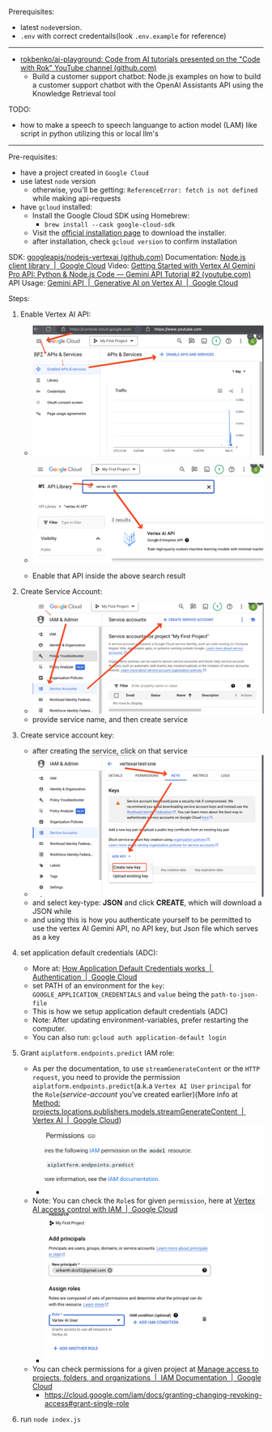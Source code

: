
Prerequisites:
- latest `node`version.
- `.env` with correct credentails(look `.env.example` for reference) 

---

- [rokbenko/ai-playground: Code from AI tutorials presented on the "Code with Rok" YouTube channel (github.com)](https://github.com/rokbenko/ai-playground)
	- Build a customer support chatbot: Node.js examples on how to build a customer support chatbot with the OpenAI Assistants API using the Knowledge Retrieval tool


TODO:
- how to make a speech to speech languange to action model (LAM) like script in python utilizing this or local llm's

---

Pre-requisites:
- have a project created in `Google Cloud`
- use latest `node` version
	- otherwise, you'll be getting: `ReferenceError: fetch is not defined` while making api-requests
- have `gcloud` installed:
	- Install the Google Cloud SDK using Homebrew:
		- `brew install --cask google-cloud-sdk`
	- Visit the [official installation page](https://cloud.google.com/sdk/docs/install) to download the installer.
	- after installation, check `gcloud version` to confirm installation


SDK: [googleapis/nodejs-vertexai (github.com)](https://github.com/googleapis/nodejs-vertexai)
Documentation: [Node.js client library  |  Google Cloud](https://cloud.google.com/nodejs/docs/reference/vertexai/latest)
Video: [Getting Started with Vertex AI Gemini Pro API: Python & Node.js Code — Gemini API Tutorial #2 (youtube.com)](https://www.youtube.com/watch?v=I8W-4oq1onY&t=98s)
API Usage: [Gemini API  |  Generative AI on Vertex AI  |  Google Cloud](https://cloud.google.com/vertex-ai/generative-ai/docs/model-reference/gemini#gemini-pro-vision)


Steps:
1. Enable Vertex AI API:
	- ![](./assets/Pasted%20image%2020240309010018.png)
	- ![](./assets/Pasted%20image%2020240309010059.png)

	- Enable that API inside the above search result
2. Create Service Account:
	- ![](./assets/Pasted%20image%2020240309010302.png)
	- provide service name, and then create service
3. Create service account key:
	- after creating the service, click on that service
	- ![](./assets/Pasted%20image%2020240309010707.png)
	- and select key-type: **JSON** and click **CREATE**, which will download a JSON while
	- and using this is how you authenticate yourself to be permitted to use the vertex AI Gemini API, no API key, but Json file which serves as a key

4. set application default credentials (ADC):
	- More at: [How Application Default Credentials works  |  Authentication  |  Google Cloud](https://cloud.google.com/docs/authentication/application-default-credentials#GAC)
	- set PATH of an environment for the `key`: `GOOGLE_APPLICATION_CREDENTIALS` and `value` being the `path-to-json-file`
	- This is how we setup application default credentials (ADC)
	- Note: After updating environment-variables, prefer restarting the computer.
	- You can also run: `gcloud auth application-default login`


5. Grant `aiplatform.endpoints.predict` IAM role:
	- As per the documentation, to use `streamGenerateContent` or the `HTTP request`, you need to provide the permission `aiplatform.endpoints.predict`(a.k.a `Vertex AI User` `principal` for the `Role`(*service-account* you've created earlier)(More info at [Method: projects.locations.publishers.models.streamGenerateContent  |  Vertex AI  |  Google Cloud](https://cloud.google.com/vertex-ai/docs/reference/rest/v1/projects.locations.publishers.models/streamGenerateContent#iam-permissions))
		- ![](./assets/Pasted%20image%2020240309031511.png)
	- Note: You can check the `Role`s for given `permission`, here at [Vertex AI access control with IAM  |  Google Cloud](https://cloud.google.com/vertex-ai/docs/general/access-control)
		- ![](./assets/Pasted%20image%2020240309031354.png)
	- You can check permissions for a given project at [Manage access to projects, folders, and organizations  |  IAM Documentation  |  Google Cloud](https://cloud.google.com/iam/docs/manage-access-service-accounts)
		- https://cloud.google.com/iam/docs/granting-changing-revoking-access#grant-single-role

6. run `node index.js`